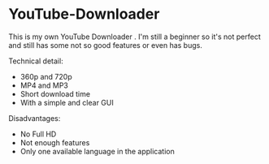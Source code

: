 # YouTube-Downloader
This is my own YouTube Downloader . I'm still a beginner so it's not perfect and still has some not so good features or even has bugs.

Technical detail: 
- 360p and 720p 
- MP4 and MP3
- Short download time 
- With a simple and clear GUI

Disadvantages:
- No Full HD
- Not enough features
- Only one available language in the application
